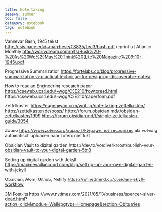 ```yaml
---
title: Note taking
season: summer
toc: false
category: notebook
tags: notebook
---
```


Vannevar Bush, 1945 tekst http://csis.pace.edu/~marchese/CS835/Lec3/bush.pdf
reprint uit Atlantic Monthly http://worrydream.com/refs/Bush%20-%20As%20We%20May%20Think%20(Life%20Magazine%209-10-1945).pdf

Progressive Summarization https://fortelabs.co/blog/progressive-summarization-a-practical-technique-for-designing-discoverable-notes/

How to read an Engineering research paper 
https://cseweb.ucsd.edu/~wgg/CSE210/howtoread.html
https://cseweb.ucsd.edu/~wgg/CSE210/paperform.pdf

Zettelkasten
https://eugeneyan.com/writing/note-taking-zettelkasten/
https://zettelkasten.de/posts/
https://forum.obsidian.md/t/obsidian-zettelkasten/1999
https://forum.obsidian.md/t/simple-zettelkasten-guide/3054

Zotero
https://www.zotero.org/support/kb/page_not_recognized  als volledig automatisch uploaden naar zotero niet lukt

Obsidian Vault to digital garden https://dev.to/yordiverkroost/publish-your-obsidian-vault-to-your-digital-garden-5bf8

Setting up digital garden with Jekyll https://maximevaillancourt.com/blog/setting-up-your-own-digital-garden-with-jekyll

Obsidian, Atom, Github, Netlify  https://refinedmind.co/obsidian-jekyll-workflow

3M Post-its https://www.nytimes.com/2021/05/13/business/spencer-silver-dead.html?action=click&module=Well&pgtype=Homepage&section=Obituaries